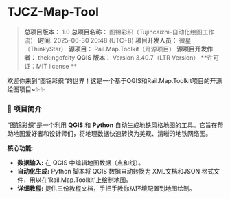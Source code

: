 # TJCZ-Map-Tool

>**总项目版本：** 1.0
   **总项目名称：** 图锦彩织（Tujincaizhi-自动化绘图工作流）
   **时间:**  2025-06-30 20:48 (UTC+8)
   **项目开发人员：** 微星（ThinkyStar）
   **源项目：** Rail.Map.Toolkit（开源项目）
   **源项目开发作者：** thekingofcity
   **QGIS 版本：** Version 3.40.7（LTR Version）
   **许可证：MIT license **


欢迎你来到“图锦彩织”的世界！这是一个基于QGIS和Rail.Map.Toolkit项目的开源绘图项目~✨✨

### 🌟 项目简介

“图锦彩织”是一个利用 **QGIS** 和 **Python** 自动生成地铁风格地图的工具。它旨在帮助地图爱好者和设计师们，将地理数据快速转换为美观、清晰的地铁网络图。

**核心功能:**
- **数据输入:** 在 QGIS 中编辑地图数据（点和线）。
- **自动化生成:** Python 脚本将 QGIS 数据自动转换为 XML文档和JSON 格式文件，用以在'Rail.Map.Toolkit'上绘制地图。
- **详细教程:** 提供三份教程文档，手把手教你从环境配置到地图绘制。
